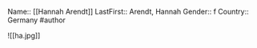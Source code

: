 Name:: [[Hannah Arendt]]
LastFirst:: Arendt, Hannah
Gender:: f
Country:: Germany
#author

![[ha.jpg]]